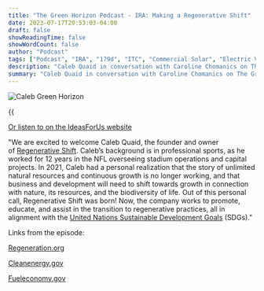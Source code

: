 ```yaml
---
title: "The Green Horizon Podcast - IRA: Making a Regenerative Shift"
date: 2023-07-17T20:53:03-04:00
draft: false
showReadingTime: false
showWordCount: false
author: "Podcast"
tags: ["Podcast", "IRA", "179d", "ITC", "Commercial Solar", "Electric Vehicles"]
description: "Caleb Quaid in conversation with Caroline Chomanics on The Green Horizon"
summary: "Caleb Quaid in conversation with Caroline Chomanics on The Green Horizon"
---
```


![Caleb Green Horizon](/img/green-horizon-ira.webp)


{{<audio src="/media/audio/green-horizon1-ira.mp3" caption="Listen to on the player above" >}}

[Or listen to on the IdeasForUs website](https://ideasforus.org/regenerative-business-shift-our-podcast-with-caleb-quaid/#inflation)

"We are excited to welcome Caleb Quaid, the founder and owner of [Regenerative Shift](https://www.regenerativeshift.com/about.html). Caleb’s background is in professional sports, as he worked for 12 years in the NFL overseeing stadium operations and capital projects. In 2021, Caleb had a personal realization that the story of unlimited natural resources and continuous growth is no longer working, and that business and development will need to shift towards growth in connection with nature, its resources, and the biodiversity of life. Out of this personal call, Regenerative Shift was born! Now, the company works to promote, educate, and assist in the transition to regenerative practices, all in alignment with the [United Nations Sustainable Development Goals](https://www.un.org/sustainabledevelopment/news/communications-material/) (SDGs)."

Links from the episode:

[Regeneration.org](http://regeneration.org/)

[Cleanenergy.gov](http://cleanenergy.gov/)

[Fueleconomy.gov](http://fueleconomy.gov/)